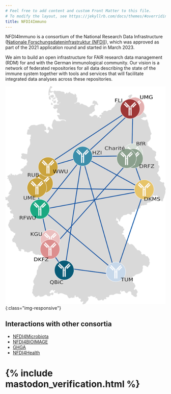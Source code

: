 ```yaml
---
# Feel free to add content and custom Front Matter to this file.
# To modify the layout, see https://jekyllrb.com/docs/themes/#overriding-theme-defaults
title: NFDI4Immuno
---
```


NFDI4Immuno is a consortium of the National Research Data Infrastructure ([Nationale Forschungsdateninfrastruktur (NFDI)](https://www.nfdi.de/)), which was approved as part of the 2021 application round and started in March 2023.

We aim to build an open infrastructure for FAIR research data management (RDM) for and with the German immunological community. Our vision is a network of federated repositories for all data describing the state of the immune system together with tools and services that will facilitate integrated data analyses across these repositories.

![Consortium members location](/assets/img/germany_map_partners.png){:class="img-responsive"}

## Interactions with other consortia
 <!-- cspell: disable -->
- [NFDI4Microbiota](https://nfdi4microbiota.de/)
- [NFDI4BIOIMAGE](https://nfdi4bioimage.de/)
- [GHGA](https://www.ghga.de/)
- [NFDI4Health](https://www.nfdi4health.de/)
<!-- cspell: enable -->

# {% include mastodon_verification.html %}
